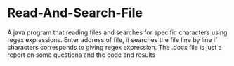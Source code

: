 # Read-And-Search-File
A java program that reading files and searches for specific characters using regex expressions. Enter address of file, it searches the file line by line if characters corresponds to giving regex expression.
The .docx file is just a report on some questions and the code and results

